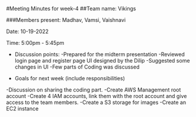 #Meeting Minutes for week-4
##Team name: Vikings

###Members present: Madhav, Vamsi, Vaishnavi

Date: 10-19-2022

Time: 5:00pm - 5:45pm

* Discussion points:
-Prepared for the midterm presentation
-Reviewed login page and register page UI designed by the Dilip
-Suggested some changes in UI
-Few parts of Coding was discussed

* Goals for next week (include responsibilities)

-Discussion on sharing the coding part.
-Create AWS Management root account
-Create 4 IAM accounts, link them with the root account and give access to the team members.
-Create a S3 storage for images
-Create an EC2 instance
